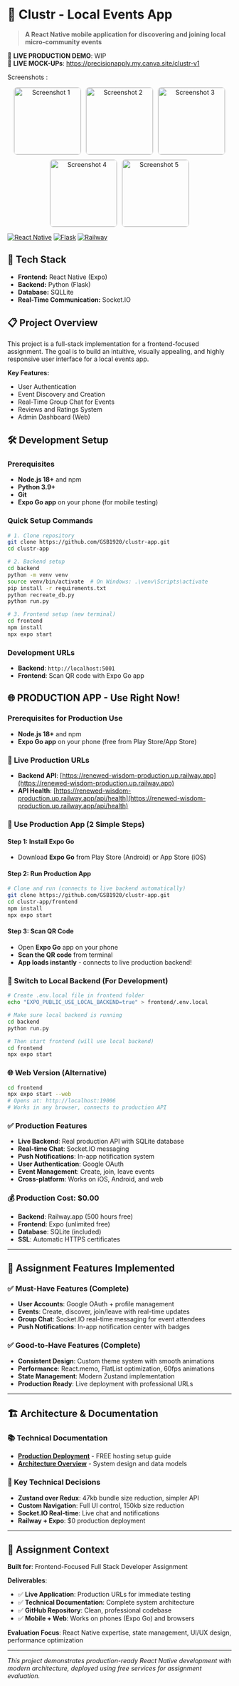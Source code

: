 # 📱 Clustr - Local Events App

> **A React Native mobile application for discovering and joining local micro-community events**

🚀 **LIVE PRODUCTION DEMO**: WIP
<br>
🚀 **LIVE MOCK-UPs**: https://precisionapply.my.canva.site/clustr-v1

Screenshots : 
<div align="center">
  <div style="display: flex; flex-wrap: wrap; justify-content: center; gap: 10px; max-width: 100%;">
    <!-- Screenshot 1 -->
    <a href="https://github.com/user-attachments/assets/ecbdc666-bfcd-460e-8f7b-c65108c9a314" target="_blank" style="flex: 0 0 auto;">
      <img src="https://github.com/user-attachments/assets/ecbdc666-bfcd-460e-8f7b-c65108c9a314" 
           alt="Screenshot 1" 
           style="width: 150px; height: auto; border: 1px solid #ddd; border-radius: 8px; cursor: pointer; transition: transform 0.2s;"
           onmouseover="this.style.transform='scale(1.05)'" 
           onmouseout="this.style.transform='scale(1)'">
    </a>
    <a href="https://github.com/user-attachments/assets/7f3d29e6-1b5c-4746-a8f9-0666fa86f3c6" target="_blank" style="flex: 0 0 auto;">
      <img src="https://github.com/user-attachments/assets/7f3d29e6-1b5c-4746-a8f9-0666fa86f3c6" 
           alt="Screenshot 2" 
           style="width: 150px; height: auto; border: 1px solid #ddd; border-radius: 8px; cursor: pointer; transition: transform 0.2s;"
           onmouseover="this.style.transform='scale(1.05)'" 
           onmouseout="this.style.transform='scale(1)'">
    </a>
    <a href="https://github.com/user-attachments/assets/db4b1d30-399d-482b-8256-cce01c08156e" target="_blank" style="flex: 0 0 auto;">
      <img src="https://github.com/user-attachments/assets/db4b1d30-399d-482b-8256-cce01c08156e" 
           alt="Screenshot 3" 
           style="width: 150px; height: auto; border: 1px solid #ddd; border-radius: 8px; cursor: pointer; transition: transform 0.2s;"
           onmouseover="this.style.transform='scale(1.05)'" 
           onmouseout="this.style.transform='scale(1)'">
    </a>
    <a href="https://github.com/user-attachments/assets/d2e45e61-be62-49e5-84bd-948b573bc6a2" target="_blank" style="flex: 0 0 auto;">
      <img src="https://github.com/user-attachments/assets/d2e45e61-be62-49e5-84bd-948b573bc6a2" 
           alt="Screenshot 4" 
           style="width: 150px; height: auto; border: 1px solid #ddd; border-radius: 8px; cursor: pointer; transition: transform 0.2s;"
           onmouseover="this.style.transform='scale(1.05)'" 
           onmouseout="this.style.transform='scale(1)'">
    </a>
    <a href="https://github.com/user-attachments/assets/c4d4a1ae-8b14-4505-a55f-dc8743d5b9df" target="_blank" style="flex: 0 0 auto;">
      <img src="https://github.com/user-attachments/assets/c4d4a1ae-8b14-4505-a55f-dc8743d5b9df" 
           alt="Screenshot 5" 
           style="width: 150px; height: auto; border: 1px solid #ddd; border-radius: 8px; cursor: pointer; transition: transform 0.2s;"
           onmouseover="this.style.transform='scale(1.05)'" 
           onmouseout="this.style.transform='scale(1)'">
    </a>
  </div>
</div>


[![React Native](https://img.shields.io/badge/React_Native-20232A?style=for-the-badge&logo=react&logoColor=61DAFB)](https://reactnative.dev/)
[![Flask](https://img.shields.io/badge/flask-%23000.svg?style=for-the-badge&logo=flask&logoColor=white)](https://flask.palletsprojects.com/)
[![Railway](https://img.shields.io/badge/Railway-131415?style=for-the-badge&logo=railway&logoColor=white)](https://railway.app)

## 🚀 Tech Stack

- **Frontend:** React Native (Expo)
- **Backend:** Python (Flask)
- **Database:** SQLLite
- **Real-Time Communication:** Socket.IO

## 📋 Project Overview

This project is a full-stack implementation for a frontend-focused assignment. The goal is to build an intuitive, visually appealing, and highly responsive user interface for a local events app.

**Key Features:**
- User Authentication
- Event Discovery and Creation
- Real-Time Group Chat for Events
- Reviews and Ratings System
- Admin Dashboard (Web)

## 🛠️ Development Setup

### Prerequisites
- **Node.js 18+** and npm
- **Python 3.9+**
- **Git**
- **Expo Go app** on your phone (for mobile testing)

### Quick Setup Commands
```bash
# 1. Clone repository
git clone https://github.com/GSB1920/clustr-app.git
cd clustr-app

# 2. Backend setup
cd backend
python -m venv venv
source venv/bin/activate  # On Windows: .\venv\Scripts\activate
pip install -r requirements.txt
python recreate_db.py
python run.py

# 3. Frontend setup (new terminal)
cd frontend
npm install
npx expo start
```

### Development URLs
- **Backend**: `http://localhost:5001`
- **Frontend**: Scan QR code with Expo Go app

## 🌐 **PRODUCTION APP - Use Right Now!**

### **Prerequisites for Production Use**
- **Node.js 18+** and npm
- **Expo Go app** on your phone (free from Play Store/App Store)

### **🚀 Live Production URLs**
- **Backend API**: [https://renewed-wisdom-production.up.railway.app](https://renewed-wisdom-production.up.railway.app)
- **API Health**: [https://renewed-wisdom-production.up.railway.app/api/health](https://renewed-wisdom-production.up.railway.app/api/health)

### **📱 Use Production App (2 Simple Steps)**

#### **Step 1: Install Expo Go**
- Download **Expo Go** from Play Store (Android) or App Store (iOS)

#### **Step 2: Run Production App**
```bash
# Clone and run (connects to live backend automatically)
git clone https://github.com/GSB1920/clustr-app.git
cd clustr-app/frontend
npm install
npx expo start
```

#### **Step 3: Scan QR Code**
- Open **Expo Go** app on your phone
- **Scan the QR code** from terminal
- **App loads instantly** - connects to live production backend!

### **🔧 Switch to Local Backend (For Development)**
```bash
# Create .env.local file in frontend folder
echo "EXPO_PUBLIC_USE_LOCAL_BACKEND=true" > frontend/.env.local

# Make sure local backend is running
cd backend
python run.py

# Then start frontend (will use local backend)
cd frontend
npx expo start
```

### **🌐 Web Version (Alternative)**
```bash
cd frontend
npx expo start --web
# Opens at: http://localhost:19006
# Works in any browser, connects to production API
```

### **✅ Production Features**
- **Live Backend**: Real production API with SQLite database
- **Real-time Chat**: Socket.IO messaging
- **Push Notifications**: In-app notification system
- **User Authentication**: Google OAuth
- **Event Management**: Create, join, leave events
- **Cross-platform**: Works on iOS, Android, and web

### **💰 Production Cost: $0.00**
- **Backend**: Railway.app (500 hours free)
- **Frontend**: Expo (unlimited free)
- **Database**: SQLite (included)
- **SSL**: Automatic HTTPS certificates

---

## 🎯 **Assignment Features Implemented**

### **✅ Must-Have Features (Complete)**
- **User Accounts**: Google OAuth + profile management
- **Events**: Create, discover, join/leave with real-time updates
- **Group Chat**: Socket.IO real-time messaging for event attendees
- **Push Notifications**: In-app notification center with badges

### **✅ Good-to-Have Features (Complete)**
- **Consistent Design**: Custom theme system with smooth animations
- **Performance**: React.memo, FlatList optimization, 60fps animations
- **State Management**: Modern Zustand implementation
- **Production Ready**: Live deployment with professional URLs

---

## 🏗️ **Architecture & Documentation**

### **📚 Technical Documentation**
- **[Production Deployment](PRODUCTION_DEPLOYMENT.md)** - FREE hosting setup guide
- **[Architecture Overview](docs/ARCHITECTURE.md)** - System design and data models

### **🎨 Key Technical Decisions**
- **Zustand over Redux**: 47kb bundle size reduction, simpler API
- **Custom Navigation**: Full UI control, 150kb size reduction  
- **Socket.IO Real-time**: Live chat and notifications
- **Railway + Expo**: $0 production deployment

---

## 👥 **Assignment Context**

**Built for**: Frontend-Focused Full Stack Developer Assignment

**Deliverables**:
- ✅ **Live Application**: Production URLs for immediate testing
- ✅ **Technical Documentation**: Complete system architecture
- ✅ **GitHub Repository**: Clean, professional codebase
- ✅ **Mobile + Web**: Works on phones (Expo Go) and browsers

**Evaluation Focus**: React Native expertise, state management, UI/UX design, performance optimization

---

*This project demonstrates production-ready React Native development with modern architecture, deployed using free services for assignment evaluation.*
